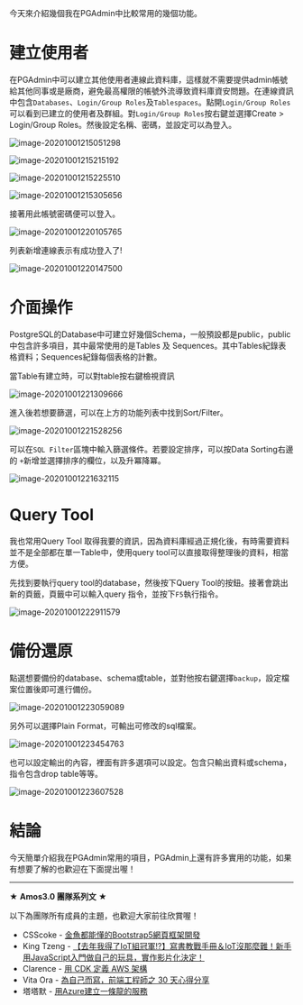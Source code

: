 今天來介紹幾個我在PGAdmin中比較常用的幾個功能。

# 建立使用者

在PGAdmin中可以建立其他使用者連線此資料庫，這樣就不需要提供admin帳號給其他同事或是廠商，避免最高權限的帳號外流導致資料庫資安問題。在連線資訊中包含`Databases`、`Login/Group Roles`及`Tablespaces`。點開`Login/Group Roles`可以看到已建立的使用者及群組。對`Login/Group Roles`按右鍵並選擇Create > Login/Group Roles。然後設定名稱、密碼，並設定可以為登入。

![image-20201001215051298](https://raw.githubusercontent.com/HanInfinity/MDnoteImg/master/typora_uploadimage-20201001215051298.png)

![image-20201001215215192](https://raw.githubusercontent.com/HanInfinity/MDnoteImg/master/typora_uploadimage-20201001215215192.png)

![image-20201001215225510](https://raw.githubusercontent.com/HanInfinity/MDnoteImg/master/typora_uploadimage-20201001215225510.png)

![image-20201001215305656](https://raw.githubusercontent.com/HanInfinity/MDnoteImg/master/typora_uploadimage-20201001215305656.png)

接著用此帳號密碼便可以登入。

![image-20201001220105765](https://raw.githubusercontent.com/HanInfinity/MDnoteImg/master/typora_uploadimage-20201001220105765.png)

列表新增連線表示有成功登入了!

![image-20201001220147500](https://raw.githubusercontent.com/HanInfinity/MDnoteImg/master/typora_uploadimage-20201001220147500.png)

# 介面操作

PostgreSQL的Database中可建立好幾個Schema，一般預設都是public，public中包含許多項目，其中最常使用的是Tables 及 Sequences。其中Tables紀錄表格資料；Sequences紀錄每個表格的計數。

當Table有建立時，可以對table按右鍵檢視資訊

![image-20201001221309666](https://raw.githubusercontent.com/HanInfinity/MDnoteImg/master/typora_uploadimage-20201001221309666.png)

進入後若想要篩選，可以在上方的功能列表中找到Sort/Filter。

![image-20201001221528256](https://raw.githubusercontent.com/HanInfinity/MDnoteImg/master/typora_uploadimage-20201001221528256.png)

可以在`SQL Filter`區塊中輸入篩選條件。若要設定排序，可以按Data Sorting右邊的 `+`新增並選擇排序的欄位，以及升冪降冪。

![image-20201001221632115](https://raw.githubusercontent.com/HanInfinity/MDnoteImg/master/typora_uploadimage-20201001221632115.png)

# Query Tool

我也常用Query Tool 取得我要的資訊，因為資料庫經過正規化後，有時需要資料並不是全部都在單一Table中，使用query tool可以直接取得整理後的資料，相當方便。

先找到要執行query tool的database，然後按下Query Tool的按鈕。接著會跳出新的頁籤，頁籤中可以輸入query 指令，並按下`F5`執行指令。

![image-20201001222911579](https://raw.githubusercontent.com/HanInfinity/MDnoteImg/master/typora_uploadimage-20201001222911579.png)

#  備份還原

點選想要備份的database、schema或table，並對他按右鍵選擇`backup`，設定檔案位置後即可進行備份。

![image-20201001223059089](https://raw.githubusercontent.com/HanInfinity/MDnoteImg/master/typora_uploadimage-20201001223059089.png)

另外可以選擇Plain Format，可輸出可修改的sql檔案。

![image-20201001223454763](https://raw.githubusercontent.com/HanInfinity/MDnoteImg/master/typora_uploadimage-20201001223454763.png)

也可以設定輸出的內容，裡面有許多選項可以設定。包含只輸出資料或schema，指令包含drop table等等。

![image-20201001223607528](https://raw.githubusercontent.com/HanInfinity/MDnoteImg/master/typora_uploadimage-20201001223607528.png)

# 結論

今天簡單介紹我在PGAdmin常用的項目，PGAdmin上還有許多實用的功能，如果有想要了解的也歡迎在下面提出喔！


---

★ **Amos3.0 團隊系列文** ★  

以下為團隊所有成員的主題，也歡迎大家前往欣賞喔！

- CSScoke - [金魚都能懂的Bootstrap5網頁框架開發](https://ithelp.ithome.com.tw/users/20112550/ironman/3796)  
- King Tzeng - [【去年我得了IoT組冠軍!?】寫書教戰手冊＆IoT沒那麼難！新手用JavaScript入門做自己的玩具，實作影片化決定！](https://ithelp.ithome.com.tw/users/20103130/ironman/3712)  
- Clarence - [用 CDK 定義 AWS 架構](https://ithelp.ithome.com.tw/users/20117701/ironman/3734)  
- Vita Ora - [為自己而寫，前端工程師之 30 天心得分享](https://ithelp.ithome.com.tw/users/20112656/ironman/3799)  
- 塔塔默 - [用Azure建立一條龍的服務](https://ithelp.ithome.com.tw/users/20112552/ironman/3823)
